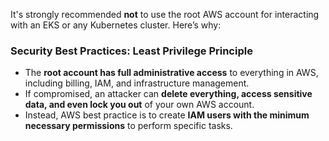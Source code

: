 It's strongly recommended **not** to use the root AWS account for interacting with an EKS or any Kubernetes cluster. Here’s why:

### Security Best Practices: Least Privilege Principle
- The **root account has full administrative access** to everything in AWS, including billing, IAM, and infrastructure management.
- If compromised, an attacker can **delete everything, access sensitive data, and even lock you out** of your own AWS account.
- Instead, AWS best practice is to create **IAM users with the minimum necessary permissions** to perform specific tasks.
